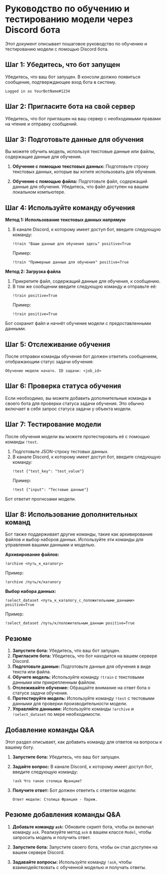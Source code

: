 # Руководство по обучению и тестированию модели через Discord бота

Этот документ описывает пошаговое руководство по обучению и тестированию модели с помощью Discord бота.

## Шаг 1: Убедитесь, что бот запущен

Убедитесь, что ваш бот запущен. В консоли должно появиться сообщение, подтверждающее вход бота в систему.

```
Logged in as YourBotName#1234
```

## Шаг 2: Пригласите бота на свой сервер

Убедитесь, что бот приглашен на ваш сервер с необходимыми правами на чтение и отправку сообщений.

## Шаг 3: Подготовьте данные для обучения

Вы можете обучить модель, используя текстовые данные или файлы, содержащие данные для обучения.

1. **Обучение с помощью текстовых данных:** Подготовьте строку текстовых данных, которые вы хотите использовать для обучения.

2. **Обучение с помощью файла:** Подготовьте файл, содержащий данные для обучения. Убедитесь, что файл доступен на вашем локальном компьютере.

## Шаг 4: Используйте команду обучения

**Метод 1: Использование текстовых данных напрямую**

1. В канале Discord, к которому имеет доступ бот, введите следующую команду:
   ```
   !train "Ваши данные для обучения здесь" positive=True
   ```
   Пример:
   ```
   !train "Примерные данные для обучения" positive=True
   ```

**Метод 2: Загрузка файла**

1. Прикрепите файл, содержащий данные для обучения, к сообщению.
2. В том же сообщении введите следующую команду и отправьте её:
   ```
   !train positive=True
   ```
   Пример:
   ```
   !train positive=True
   ```

Бот сохранит файл и начнёт обучение модели с предоставленными данными.

## Шаг 5: Отслеживание обучения

После отправки команды обучения бот должен ответить сообщением, отображающим статус задачи обучения:

```
Обучение модели начато. ID задачи: <job_id>
```

## Шаг 6: Проверка статуса обучения

Если необходимо, вы можете добавить дополнительные команды в своего бота для проверки статуса задачи обучения. Это обычно включает в себя запрос статуса задачи у объекта модели.

## Шаг 7: Тестирование модели

После обучения модели вы можете протестировать её с помощью команды `!test`.

1. Подготовьте JSON-строку тестовых данных.
2. В канале Discord, к которому имеет доступ бот, введите следующую команду:
   ```
   !test {"test_key": "test_value"}
   ```
   Пример:
   ```
   !test {"input": "Тестовые данные"}
   ```

Бот ответит прогнозами модели.

## Шаг 8: Использование дополнительных команд

Бот также поддерживает другие команды, такие как архивирование файлов и выбор наборов данных. Используйте эти команды для управления вашими данными и моделью.

**Архивирование файлов:**

```
!archive <путь_к_каталогу>
```

Пример:

```
!archive /путь/к/каталогу
```

**Выбор набора данных:**

```
!select_dataset <путь_к_каталогу_с_положительными_данными> positive=True
```

Пример:

```
!select_dataset /путь/к/положительным_данным positive=True
```

## Резюме

1. **Запустите бота:** Убедитесь, что ваш бот запущен.
2. **Пригласите бота:** Убедитесь, что бот находится на вашем сервере Discord.
3. **Подготовьте данные:** Подготовьте данные для обучения в виде текста или файла.
4. **Обучите модель:** Используйте команду `!train` с текстовыми данными или прикрепленным файлом.
5. **Отслеживайте обучение:** Обращайте внимание на ответ бота о статусе задачи обучения.
6. **Протестируйте модель:** Используйте команду `!test` с тестовыми данными для проверки производительности модели.
7. **Управляйте данными:** Используйте команды `!archive` и `!select_dataset` по мере необходимости.

## Добавление команды Q&A

Этот раздел описывает, как добавить команду для ответов на вопросы к вашему боту.

1. **Запустите бота:** Убедитесь, что ваш бот запущен.

2. **Задайте вопрос:** В канале Discord, к которому имеет доступ бот, введите следующую команду:

   ```
   !ask Что такое столица Франции?
   ```

3. **Получите ответ:** Бот должен ответить с ответом модели:

   ```
   Ответ модели: Столица Франции - Париж.
   ```

## Резюме добавления команды Q&A

1. **Добавьте команду `ask`:** Обновите скрипт бота, чтобы он включал команду `ask`. Реализуйте метод `ask` в вашем классе `Model`, чтобы запросить модель и получить ответ.

2. **Запустите бота:** Запустите своего бота, чтобы он стал доступен на вашем сервере Discord.

3. **Задавайте вопросы:** Используйте команду `!ask`, чтобы взаимодействовать с обученной моделью и получать ответы.